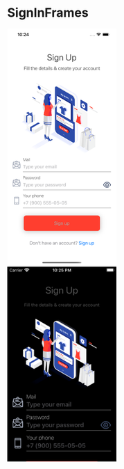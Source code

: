 # SignInFrames
<img src="https://github.com/boykogri/SignInFrames/blob/main/12promaxLight.png" width="50%">
<img src="https://github.com/boykogri/SignInFrames/blob/main/5Dark.png" width="50%">


